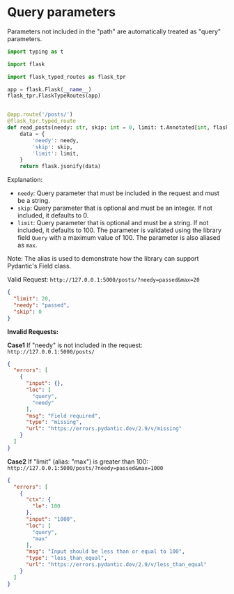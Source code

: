 # Query parameters

Parameters not included in the "path" are automatically treated as "query" parameters.

```python
import typing as t

import flask

import flask_typed_routes as flask_tpr

app = flask.Flask(__name__)
flask_tpr.FlaskTypeRoutes(app)


@app.route('/posts/')
@flask_tpr.typed_route
def read_posts(needy: str, skip: int = 0, limit: t.Annotated[int, flask_tpr.Query(alias="max", le=100)] = 100):
    data = {
        'needy': needy,
        'skip': skip,
        'limit': limit,
    }
    return flask.jsonify(data)
```

Explanation:

- `needy`: Query parameter that must be included in the request and must be a string.
- `skip`: Query parameter that is optional and must be an integer. If not included, it defaults to 0.
- `limit`: Query parameter that is optional and must be a string. If not included, it defaults to 100. The parameter is
  validated using the library field `Query` with a maximum value of 100. The parameter is also aliased as `max`.

Note: The alias is used to demonstrate how the library can support Pydantic's Field class.

Valid Request: `http://127.0.0.1:5000/posts/?needy=passed&max=20`

```json
{
  "limit": 20,
  "needy": "passed",
  "skip": 0
}
```

**Invalid Requests:**

**Case1** If "needy" is not included in the request: `http://127.0.0.1:5000/posts/`

```json
{
  "errors": [
    {
      "input": {},
      "loc": [
        "query",
        "needy"
      ],
      "msg": "Field required",
      "type": "missing",
      "url": "https://errors.pydantic.dev/2.9/v/missing"
    }
  ]
}
```

**Case2** If "limit" (alias: "max") is greater than 100: `http://127.0.0.1:5000/posts/?needy=passed&max=1000`

```json
{
  "errors": [
    {
      "ctx": {
        "le": 100
      },
      "input": "1000",
      "loc": [
        "query",
        "max"
      ],
      "msg": "Input should be less than or equal to 100",
      "type": "less_than_equal",
      "url": "https://errors.pydantic.dev/2.9/v/less_than_equal"
    }
  ]
}
```